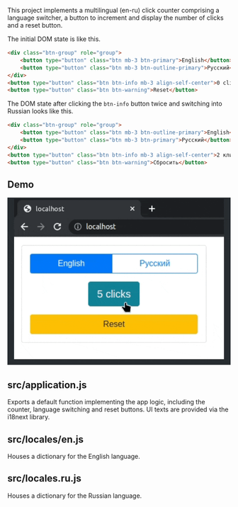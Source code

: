 This project implements a multilingual (en-ru) click counter comprising a language switcher, a button to increment and display the number of clicks and a reset button.

The initial DOM state is like this.

```html
<div class="btn-group" role="group">
    <button type="button" class="btn mb-3 btn-primary">English</button>
    <button type="button" class="btn mb-3 btn-outline-primary">Русский</button>
</div>
<button type="button" class="btn btn-info mb-3 align-self-center">0 clicks</button>
<button type="button" class="btn btn-warning">Reset</button>
```

The DOM state after clicking the `btn-info` button twice and switching into Russian looks like this.

```html
<div class="btn-group" role="group">
    <button type="button" class="btn mb-3 btn-outline-primary">English</button>
    <button type="button" class="btn mb-3 btn-primary">Русский</button>
</div>
<button type="button" class="btn btn-info mb-3 align-self-center">2 клика</button>
<button type="button" class="btn btn-warning">Сбросить</button>
```

## Demo

![demo](./resources/demo.gif)

## src/application.js

Exports a default function implementing the app logic, including the counter, language switching and reset buttons. UI texts are provided via the i18next library.

## src/locales/en.js

Houses a dictionary for the English language.

## src/locales.ru.js

Houses a dictionary for the Russian language. 
